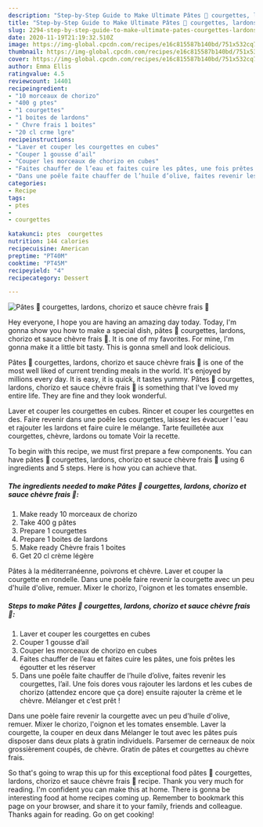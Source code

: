 ```yaml
---
description: "Step-by-Step Guide to Make Ultimate Pâtes 🍝 courgettes, lardons, chorizo et sauce chèvre frais 🥭"
title: "Step-by-Step Guide to Make Ultimate Pâtes 🍝 courgettes, lardons, chorizo et sauce chèvre frais 🥭"
slug: 2294-step-by-step-guide-to-make-ultimate-pates-courgettes-lardons-chorizo-et-sauce-chevre-frais
date: 2020-11-19T21:19:32.510Z
image: https://img-global.cpcdn.com/recipes/e16c815587b140bd/751x532cq70/pates-🍝-courgettes-lardons-chorizo-et-sauce-chevre-frais-🥭-photo-principale-de-la-recette.jpg
thumbnail: https://img-global.cpcdn.com/recipes/e16c815587b140bd/751x532cq70/pates-🍝-courgettes-lardons-chorizo-et-sauce-chevre-frais-🥭-photo-principale-de-la-recette.jpg
cover: https://img-global.cpcdn.com/recipes/e16c815587b140bd/751x532cq70/pates-🍝-courgettes-lardons-chorizo-et-sauce-chevre-frais-🥭-photo-principale-de-la-recette.jpg
author: Emma Ellis
ratingvalue: 4.5
reviewcount: 14401
recipeingredient:
- "10 morceaux de chorizo"
- "400 g ptes"
- "1 courgettes"
- "1 boites de lardons"
- " Chvre frais 1 boites"
- "20 cl crme lgre"
recipeinstructions:
- "Laver et couper les courgettes en cubes"
- "Couper 1 gousse d’ail"
- "Couper les morceaux de chorizo en cubes"
- "Faites chauffer de l’eau et faites cuire les pâtes, une fois prêtes les égoutter et les réserver"
- "Dans une poêle faite chauffer de l’huile d’olive, faites revenir les courgettes, l’ail. Une fois dores vous rajouter les lardons et les cubes de chorizo (attendez encore que ça dore) ensuite rajouter la crème et le chèvre. Mélanger et c’est prêt !"
categories:
- Recipe
tags:
- ptes
- 
- courgettes

katakunci: ptes  courgettes 
nutrition: 144 calories
recipecuisine: American
preptime: "PT40M"
cooktime: "PT45M"
recipeyield: "4"
recipecategory: Dessert

---
```



![Pâtes 🍝 courgettes, lardons, chorizo et sauce chèvre frais 🥭](https://img-global.cpcdn.com/recipes/e16c815587b140bd/751x532cq70/pates-🍝-courgettes-lardons-chorizo-et-sauce-chevre-frais-🥭-photo-principale-de-la-recette.jpg)

Hey everyone, I hope you are having an amazing day today. Today, I'm gonna show you how to make a special dish, pâtes 🍝 courgettes, lardons, chorizo et sauce chèvre frais 🥭. It is one of my favorites. For mine, I'm gonna make it a little bit tasty. This is gonna smell and look delicious.

Pâtes 🍝 courgettes, lardons, chorizo et sauce chèvre frais 🥭 is one of the most well liked of current trending meals in the world. It's enjoyed by millions every day. It is easy, it is quick, it tastes yummy. Pâtes 🍝 courgettes, lardons, chorizo et sauce chèvre frais 🥭 is something that I've loved my entire life. They are fine and they look wonderful.

Laver et couper les courgettes en cubes. Rincer et couper les courgettes en des. Faire revenir dans une poêle les courgettes, laissez les évacuer l &#39;eau et rajouter les lardons et faire cuire le mélange. Tarte feuilletée aux courgettes, chèvre, lardons ou tomate Voir la recette.


To begin with this recipe, we must first prepare a few components. You can have pâtes 🍝 courgettes, lardons, chorizo et sauce chèvre frais 🥭 using 6 ingredients and 5 steps. Here is how you can achieve that.

<!--inarticleads1-->

##### The ingredients needed to make Pâtes 🍝 courgettes, lardons, chorizo et sauce chèvre frais 🥭:

1. Make ready 10 morceaux de chorizo
1. Take 400 g pâtes
1. Prepare 1 courgettes
1. Prepare 1 boites de lardons
1. Make ready  Chèvre frais 1 boites
1. Get 20 cl crème légère


Pâtes à la méditerranéenne, poivrons et chèvre. Laver et couper la courgette en rondelle. Dans une poèle faire revenir la courgette avec un peu d&#39;huile d&#39;olive, remuer. Mixer le chorizo, l&#39;oignon et les tomates ensemble. 

<!--inarticleads2-->

##### Steps to make Pâtes 🍝 courgettes, lardons, chorizo et sauce chèvre frais 🥭:

1. Laver et couper les courgettes en cubes
1. Couper 1 gousse d’ail
1. Couper les morceaux de chorizo en cubes
1. Faites chauffer de l’eau et faites cuire les pâtes, une fois prêtes les égoutter et les réserver
1. Dans une poêle faite chauffer de l’huile d’olive, faites revenir les courgettes, l’ail. Une fois dores vous rajouter les lardons et les cubes de chorizo (attendez encore que ça dore) ensuite rajouter la crème et le chèvre. Mélanger et c’est prêt !


Dans une poèle faire revenir la courgette avec un peu d&#39;huile d&#39;olive, remuer. Mixer le chorizo, l&#39;oignon et les tomates ensemble. Laver la courgette, la couper en deux dans Mélanger le tout avec les pâtes puis disposer dans deux plats à gratin individuels. Parsemer de cerneaux de noix grossièrement coupés, de chèvre. Gratin de pâtes et courgettes au chèvre frais. 

So that's going to wrap this up for this exceptional food pâtes 🍝 courgettes, lardons, chorizo et sauce chèvre frais 🥭 recipe. Thank you very much for reading. I'm confident you can make this at home. There is gonna be interesting food at home recipes coming up. Remember to bookmark this page on your browser, and share it to your family, friends and colleague. Thanks again for reading. Go on get cooking!
